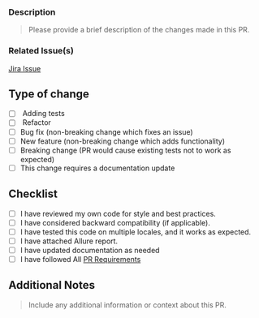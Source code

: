 ### Description

> Please provide a brief description of the changes made in this PR.

### Related Issue(s)

[Jira Issue](url)

## Type of change

- [ ] <input type="checkbox" enabled> Adding tests
- [ ] <input type="checkbox" enabled> Refactor
- [ ] Bug fix (non-breaking change which fixes an issue)
- [ ] New feature (non-breaking change which adds functionality)
- [ ] Breaking change (PR would cause existing tests not to work as expected)
- [ ] This change requires a documentation update

## Checklist

- [ ] I have reviewed my own code for style and best practices.
- [ ] I have considered backward compatibility (if applicable).
- [ ] I have tested this code on multiple locales, and it works as expected.
- [ ] I have attached Allure report.
- [ ] I have updated documentation as needed
- [ ] I have followed All [PR Requirements](https://confluence.mtvi.com/display/PLQA/mqe-pplus-tests+Repo+Overview#mqepplustestsRepoOverview-PRRequirements) 

## Additional Notes

> Include any additional information or context about this PR.

